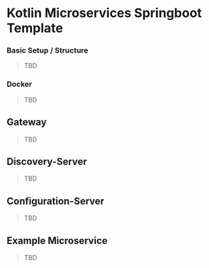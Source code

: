# Kotlin Microservices Springboot Template
### Basic Setup / Structure
> TBD

### Docker
> TBD

## Gateway
> TBD

## Discovery-Server
> TBD

## Configuration-Server
> TBD

## Example Microservice
> TBD